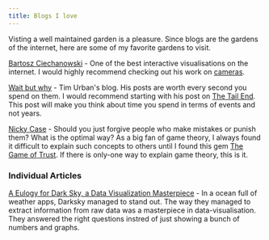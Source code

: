 ```yaml
---
title: Blogs I love
---
```


Visting a well maintained garden is a pleasure. Since blogs are the gardens of the internet, here are some of my favorite gardens to visit.

[Bartosz Ciechanowski](https://ciechanow.ski/) - One of the best interactive visualisations on the internet. I would highly recommend checking out his work on [cameras](https://ciechanow.ski/cameras-and-lenses/).

[Wait but why](https://waitbutwhy.com/) - Tim Urban's blog. His posts are worth every second you spend on them. I would recommend starting with his post on [The Tail End](https://waitbutwhy.com/2015/12/the-tail-end.html). This post will make you think about time you spend in terms of events and not years.

[Nicky Case](https://ncase.me/) - Should you just forgive people who make mistakes or punish them? What is the optimal way? As a big fan of game theory, I always found it difficult to explain such concepts to others until I found this gem [The Game of Trust](https://ncase.me/trust/). If there is only-one way to explain game theory, this is it.

### Individual Articles

[A Eulogy for Dark Sky, a Data Visualization Masterpiece](https://nightingaledvs.com/dark-sky-weather-data-viz/) - In a ocean full of weather apps, Darksky managed to stand out. The way they managed to extract information from raw data was a masterpiece in data-visualisation. They answered the right questions instred of just showing a bunch of numbers and graphs.